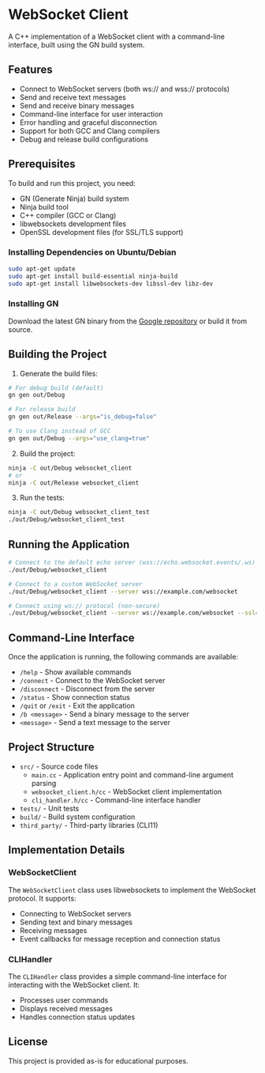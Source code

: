 # WebSocket Client

A C++ implementation of a WebSocket client with a command-line interface, built using the GN build system.

## Features

- Connect to WebSocket servers (both ws:// and wss:// protocols)
- Send and receive text messages
- Send and receive binary messages
- Command-line interface for user interaction
- Error handling and graceful disconnection
- Support for both GCC and Clang compilers
- Debug and release build configurations

## Prerequisites

To build and run this project, you need:

- GN (Generate Ninja) build system
- Ninja build tool
- C++ compiler (GCC or Clang)
- libwebsockets development files
- OpenSSL development files (for SSL/TLS support)

### Installing Dependencies on Ubuntu/Debian

```bash
sudo apt-get update
sudo apt-get install build-essential ninja-build
sudo apt-get install libwebsockets-dev libssl-dev libz-dev
```

### Installing GN

Download the latest GN binary from the [Google repository](https://gn.googlesource.com/gn/) or build it from source.

## Building the Project

1. Generate the build files:

```bash
# For debug build (default)
gn gen out/Debug

# For release build
gn gen out/Release --args="is_debug=false"

# To use Clang instead of GCC
gn gen out/Debug --args="use_clang=true"
```

2. Build the project:

```bash
ninja -C out/Debug websocket_client
# or
ninja -C out/Release websocket_client
```

3. Run the tests:

```bash
ninja -C out/Debug websocket_client_test
./out/Debug/websocket_client_test
```

## Running the Application

```bash
# Connect to the default echo server (wss://echo.websocket.events/.ws)
./out/Debug/websocket_client

# Connect to a custom WebSocket server
./out/Debug/websocket_client --server wss://example.com/websocket

# Connect using ws:// protocol (non-secure)
./out/Debug/websocket_client --server ws://example.com/websocket --ssl=false
```

## Command-Line Interface

Once the application is running, the following commands are available:

- `/help` - Show available commands
- `/connect` - Connect to the WebSocket server
- `/disconnect` - Disconnect from the server
- `/status` - Show connection status
- `/quit` or `/exit` - Exit the application
- `/b <message>` - Send a binary message to the server
- `<message>` - Send a text message to the server

## Project Structure

- `src/` - Source code files
  - `main.cc` - Application entry point and command-line argument parsing
  - `websocket_client.h/cc` - WebSocket client implementation
  - `cli_handler.h/cc` - Command-line interface handler
- `tests/` - Unit tests
- `build/` - Build system configuration
- `third_party/` - Third-party libraries (CLI11)

## Implementation Details

### WebSocketClient

The `WebSocketClient` class uses libwebsockets to implement the WebSocket protocol. It supports:
- Connecting to WebSocket servers
- Sending text and binary messages
- Receiving messages
- Event callbacks for message reception and connection status

### CLIHandler

The `CLIHandler` class provides a simple command-line interface for interacting with the WebSocket client. It:
- Processes user commands
- Displays received messages
- Handles connection status updates

## License

This project is provided as-is for educational purposes.
